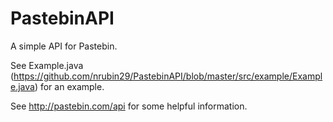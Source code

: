 PastebinAPI
===========

A simple API for Pastebin.

See Example.java (https://github.com/nrubin29/PastebinAPI/blob/master/src/example/Example.java) for an example.

See http://pastebin.com/api for some helpful information.
